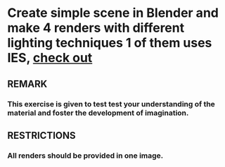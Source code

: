 # Create simple scene in Blender and make 4 renders with different lighting techniques 1 of them uses IES, [check out](https://www.youtube.com/watch?v=y6WKm62mhIo)
## REMARK 
### This exercise is given to test test your understanding of the material and foster the development of imagination.
## RESTRICTIONS 
### All renders should be provided in one image.

